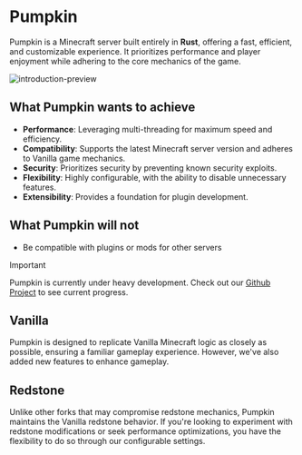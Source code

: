 # Pumpkin

Pumpkin is a Minecraft server built entirely in **Rust**, offering a fast, efficient,
and customizable experience. It prioritizes performance and player enjoyment while adhering to the core mechanics of the game.

<picture>
  <source srcset="/assets/introduction-preview-2560x1440.png" media="(min-width: 2560px)">
  <source srcset="/assets/introduction-preview-1280x720.png" media="(min-width: 1280px)">
  <source srcset="/assets/introduction-preview-640x360.png" media="(min-width: 640px)">
  <img src="/assets/introduction-preview-1280x720.png" alt="introduction-preview">
</picture>

## What Pumpkin wants to achieve

-   **Performance**: Leveraging multi-threading for maximum speed and efficiency.
-   **Compatibility**: Supports the latest Minecraft server version and adheres to Vanilla game mechanics.
-   **Security**: Prioritizes security by preventing known security exploits.
-   **Flexibility**: Highly configurable, with the ability to disable unnecessary features.
-   **Extensibility**: Provides a foundation for plugin development.

## What Pumpkin will not

-   Be compatible with plugins or mods for other servers

> [!IMPORTANT]
> Pumpkin is currently under heavy development. Check out our [Github Project](https://github.com/orgs/Pumpkin-MC/projects/3) to see current progress.

## Vanilla

Pumpkin is designed to replicate Vanilla Minecraft logic as closely as possible,
ensuring a familiar gameplay experience. However, we've also added new features to enhance gameplay.

## Redstone

Unlike other forks that may compromise redstone mechanics, Pumpkin maintains the Vanilla redstone behavior.
If you're looking to experiment with redstone modifications or seek performance optimizations, you have the flexibility to do so through our configurable settings.
